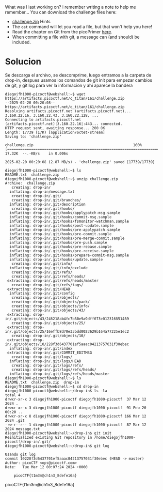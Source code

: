 What was I last working on? I remember writing a note to help me remember... You can download the challenge files here:

- [challenge.zip](https://artifacts.picoctf.net/c_titan/161/challenge.zip)
Hints
- The `cat` command will let you read a file, but that won't help you here!
- Read the chapter on Git from the picoPrimer [here](https://primer.picoctf.org/#_git_version_control).
- When committing a file with git, a message can (and should) be included.
# Solucion
Se descarga el archivo, se descomprime, luego entramos a la carpeta de drop-in, despues usamos los comandos de git init para empezar cambios de git,  y git log para ver la informacion y ahi aparece la bandera
```
diegojfh1000-picoctf@webshell:~$ wget https://artifacts.picoctf.net/c_titan/161/challenge.zip
--2025-02-20 00:20:08--  https://artifacts.picoctf.net/c_titan/161/challenge.zip
Resolving artifacts.picoctf.net (artifacts.picoctf.net)... 3.160.22.16, 3.160.22.43, 3.160.22.128, ...
Connecting to artifacts.picoctf.net (artifacts.picoctf.net)|3.160.22.16|:443... connected.
HTTP request sent, awaiting response... 200 OK
Length: 17739 (17K) [application/octet-stream]
Saving to: 'challenge.zip'

challenge.zip                                              100%[=======================================================================================================================================>]  17.32K  --.-KB/s    in 0.006s  

2025-02-20 00:20:08 (2.87 MB/s) - 'challenge.zip' saved [17739/17739]

diegojfh1000-picoctf@webshell:~$ ls
README.txt  challenge.zip
diegojfh1000-picoctf@webshell:~$ unzip challenge.zip
Archive:  challenge.zip
   creating: drop-in/
  inflating: drop-in/message.txt     
   creating: drop-in/.git/
   creating: drop-in/.git/branches/
  inflating: drop-in/.git/description  
   creating: drop-in/.git/hooks/
  inflating: drop-in/.git/hooks/applypatch-msg.sample  
  inflating: drop-in/.git/hooks/commit-msg.sample  
  inflating: drop-in/.git/hooks/fsmonitor-watchman.sample  
  inflating: drop-in/.git/hooks/post-update.sample  
  inflating: drop-in/.git/hooks/pre-applypatch.sample  
  inflating: drop-in/.git/hooks/pre-commit.sample  
  inflating: drop-in/.git/hooks/pre-merge-commit.sample  
  inflating: drop-in/.git/hooks/pre-push.sample  
  inflating: drop-in/.git/hooks/pre-rebase.sample  
  inflating: drop-in/.git/hooks/pre-receive.sample  
  inflating: drop-in/.git/hooks/prepare-commit-msg.sample  
  inflating: drop-in/.git/hooks/update.sample  
   creating: drop-in/.git/info/
  inflating: drop-in/.git/info/exclude  
   creating: drop-in/.git/refs/
   creating: drop-in/.git/refs/heads/
 extracting: drop-in/.git/refs/heads/master  
   creating: drop-in/.git/refs/tags/
 extracting: drop-in/.git/HEAD       
  inflating: drop-in/.git/config     
   creating: drop-in/.git/objects/
   creating: drop-in/.git/objects/pack/
   creating: drop-in/.git/objects/info/
   creating: drop-in/.git/objects/43/
 extracting: drop-in/.git/objects/43/246218ab4fc7b30e9a9dff073e012316851469  
   creating: drop-in/.git/objects/25/
 extracting: drop-in/.git/objects/25/16effb8d70e33bdd0023629b164a77225e1ec2  
   creating: drop-in/.git/objects/10/
 extracting: drop-in/.git/objects/10/228f3d6437701ef5aaac04213757031f30ebec  
  inflating: drop-in/.git/index      
 extracting: drop-in/.git/COMMIT_EDITMSG  
   creating: drop-in/.git/logs/
  inflating: drop-in/.git/logs/HEAD  
   creating: drop-in/.git/logs/refs/
   creating: drop-in/.git/logs/refs/heads/
  inflating: drop-in/.git/logs/refs/heads/master  
diegojfh1000-picoctf@webshell:~$ ls 
README.txt  challenge.zip  drop-in
diegojfh1000-picoctf@webshell:~$ cd drop-in
diegojfh1000-picoctf@webshell:~/drop-in$ ls -la
total 4
drwxr-xr-x 3 diegojfh1000-picoctf diegojfh1000-picoctf  37 Mar 12  2024 .
drwxr-xr-x 3 diegojfh1000-picoctf diegojfh1000-picoctf  91 Feb 20 00:20 ..
drwxr-xr-x 8 diegojfh1000-picoctf diegojfh1000-picoctf 166 Mar 12  2024 .git
-rw-r--r-- 1 diegojfh1000-picoctf diegojfh1000-picoctf  87 Mar 12  2024 message.txt
diegojfh1000-picoctf@webshell:~/drop-in$ git init
Reinitialized existing Git repository in /home/diegojfh1000-picoctf/drop-in/.git/
diegojfh1000-picoctf@webshell:~/drop-in$ git log
```
```
Usando git log
commit 10228f3d6437701ef5aaac04213757031f30ebec (HEAD -> master)
Author: picoCTF <ops@picoctf.com>
Date:   Tue Mar 12 00:07:24 2024 +0000

    picoCTF{t1m3m@ch1n3_8defe16a}
```

picoCTF{t1m3m@ch1n3_8defe16a}